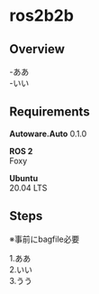 # ros2b2b

## Overview

-ああ<br>
-いい<br>
  

## Requirements

**Autoware.Auto** 0.1.0

**ROS 2**
<br>
Foxy

**Ubuntu**
<br>
20.04 LTS

## Steps

※事前にbagfile必要

1.ああ<br>
2.いい<br>
3.うう<br>
